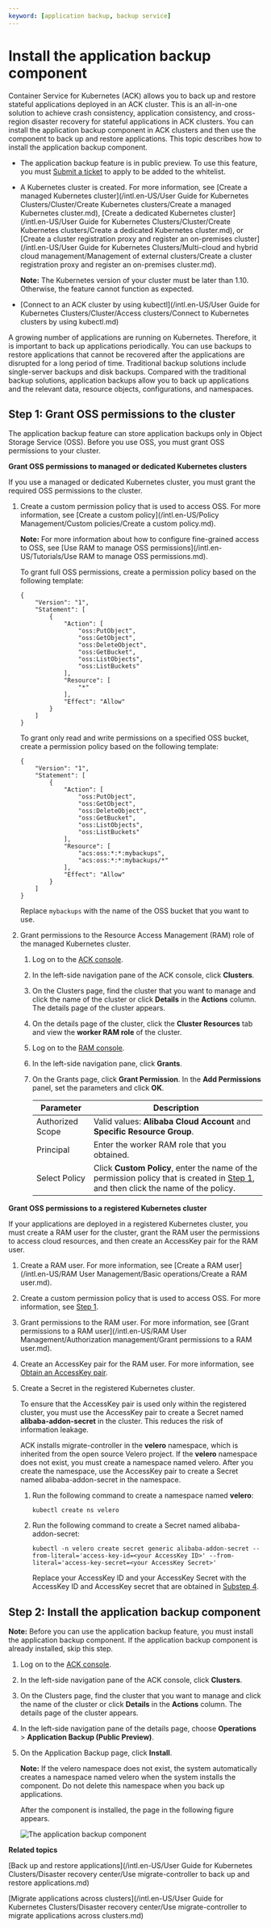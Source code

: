 ```yaml
---
keyword: [application backup, backup service]
---
```


# Install the application backup component

Container Service for Kubernetes \(ACK\) allows you to back up and restore stateful applications deployed in an ACK cluster. This is an all-in-one solution to achieve crash consistency, application consistency, and cross-region disaster recovery for stateful applications in ACK clusters. You can install the application backup component in ACK clusters and then use the component to back up and restore applications. This topic describes how to install the application backup component.

-   The application backup feature is in public preview. To use this feature, you must [Submit a ticket](https://workorder-intl.console.aliyun.com/console.htm) to apply to be added to the whitelist.
-   A Kubernetes cluster is created. For more information, see [Create a managed Kubernetes cluster](/intl.en-US/User Guide for Kubernetes Clusters/Cluster/Create Kubernetes clusters/Create a managed Kubernetes cluster.md), [Create a dedicated Kubernetes cluster](/intl.en-US/User Guide for Kubernetes Clusters/Cluster/Create Kubernetes clusters/Create a dedicated Kubernetes cluster.md), or [Create a cluster registration proxy and register an on-premises cluster](/intl.en-US/User Guide for Kubernetes Clusters/Multi-cloud and hybrid cloud management/Management of external clusters/Create a cluster registration proxy and register an on-premises cluster.md).

    **Note:** The Kubernetes version of your cluster must be later than 1.10. Otherwise, the feature cannot function as expected.

-   [Connect to an ACK cluster by using kubectl](/intl.en-US/User Guide for Kubernetes Clusters/Cluster/Access clusters/Connect to Kubernetes clusters by using kubectl.md)

A growing number of applications are running on Kubernetes. Therefore, it is important to back up applications periodically. You can use backups to restore applications that cannot be recovered after the applications are disrupted for a long period of time. Traditional backup solutions include single-server backups and disk backups. Compared with the traditional backup solutions, application backups allow you to back up applications and the relevant data, resource objects, configurations, and namespaces.

## Step 1: Grant OSS permissions to the cluster

The application backup feature can store application backups only in Object Storage Service \(OSS\). Before you use OSS, you must grant OSS permissions to your cluster.

**Grant OSS permissions to managed or dedicated Kubernetes clusters**

If you use a managed or dedicated Kubernetes cluster, you must grant the required OSS permissions to the cluster.

1.  Create a custom permission policy that is used to access OSS. For more information, see [Create a custom policy](/intl.en-US/Policy Management/Custom policies/Create a custom policy.md).

    **Note:** For more information about how to configure fine-grained access to OSS, see [Use RAM to manage OSS permissions](/intl.en-US/Tutorials/Use RAM to manage OSS permissions.md).

    To grant full OSS permissions, create a permission policy based on the following template:

    ```
    {
        "Version": "1",
        "Statement": [
            {
                "Action": [
                    "oss:PutObject",
                    "oss:GetObject",
                    "oss:DeleteObject",
                    "oss:GetBucket",
                    "oss:ListObjects",
                    "oss:ListBuckets"
                ],
                "Resource": [
                    "*"
                ],
                "Effect": "Allow"
            }
        ]
    }
    ```

    To grant only read and write permissions on a specified OSS bucket, create a permission policy based on the following template:

    ```
    {
        "Version": "1",
        "Statement": [
            {
                "Action": [
                    "oss:PutObject",
                    "oss:GetObject",
                    "oss:DeleteObject",
                    "oss:GetBucket",
                    "oss:ListObjects",
                    "oss:ListBuckets"
                ],
                "Resource": [
                    "acs:oss:*:*:mybackups",
                    "acs:oss:*:*:mybackups/*"
                ],
                "Effect": "Allow"
            }
        ]
    }
    ```

    Replace `mybackups` with the name of the OSS bucket that you want to use.

2.  Grant permissions to the Resource Access Management \(RAM\) role of the managed Kubernetes cluster.

    1.  Log on to the [ACK console](https://cs.console.aliyun.com).

    2.  In the left-side navigation pane of the ACK console, click **Clusters**.

    3.  On the Clusters page, find the cluster that you want to manage and click the name of the cluster or click **Details** in the **Actions** column. The details page of the cluster appears.

    4.  On the details page of the cluster, click the **Cluster Resources** tab and view the **worker RAM role** of the cluster.

    5.  Log on to the [RAM console](https://ram.console.aliyun.com/).

    6.  In the left-side navigation pane, click **Grants**.

    7.  On the Grants page, click **Grant Permission**. In the **Add Permissions** panel, set the parameters and click **OK**.

        |Parameter|Description|
        |---------|-----------|
        |Authorized Scope|Valid values: **Alibaba Cloud Account** and **Specific Resource Group**.|
        |Principal|Enter the worker RAM role that you obtained.|
        |Select Policy|Click **Custom Policy**, enter the name of the permission policy that is created in [Step 1](#step_5lw_hv6_b8p), and then click the name of the policy.|


**Grant OSS permissions to a registered Kubernetes cluster**

If your applications are deployed in a registered Kubernetes cluster, you must create a RAM user for the cluster, grant the RAM user the permissions to access cloud resources, and then create an AccessKey pair for the RAM user.

1.  Create a RAM user. For more information, see [Create a RAM user](/intl.en-US/RAM User Management/Basic operations/Create a RAM user.md).

2.  Create a custom permission policy that is used to access OSS. For more information, see [Step 1](#step_5lw_hv6_b8p).

3.  Grant permissions to the RAM user. For more information, see [Grant permissions to a RAM user](/intl.en-US/RAM User Management/Authorization management/Grant permissions to a RAM user.md).

4.  Create an AccessKey pair for the RAM user. For more information, see [Obtain an AccessKey pair]().

5.  Create a Secret in the registered Kubernetes cluster.

    To ensure that the AccessKey pair is used only within the registered cluster, you must use the AccessKey pair to create a Secret named **alibaba-addon-secret** in the cluster. This reduces the risk of information leakage.

    ACK installs migrate-controller in the **velero** namespace, which is inherited from the open source Velero project. If the **velero** namespace does not exist, you must create a namespace named velero. After you create the namespace, use the AccessKey pair to create a Secret named alibaba-addon-secret in the namespace.

    1.  Run the following command to create a namespace named **velero**:

        ```
        kubectl create ns velero
        ```

    2.  Run the following command to create a Secret named alibaba-addon-secret:

        ```
        kubectl -n velero create secret generic alibaba-addon-secret --from-literal='access-key-id=<your AccessKey ID>' --from-literal='access-key-secret=<your AccessKey Secret>'
        ```

        Replace your AccessKey ID and your AccessKey Secret with the AccessKey ID and AccessKey secret that are obtained in [Substep 4](#step_2ec_27e_p4q).


## Step 2: Install the application backup component

**Note:** Before you can use the application backup feature, you must install the application backup component. If the application backup component is already installed, skip this step.

1.  Log on to the [ACK console](https://cs.console.aliyun.com).

2.  In the left-side navigation pane of the ACK console, click **Clusters**.

3.  On the Clusters page, find the cluster that you want to manage and click the name of the cluster or click **Details** in the **Actions** column. The details page of the cluster appears.

4.  In the left-side navigation pane of the details page, choose **Operations** \> **Application Backup \(Public Preview\)**.

5.  On the Application Backup page, click **Install**.

    **Note:** If the velero namespace does not exist, the system automatically creates a namespace named velero when the system installs the component. Do not delete this namespace when you back up applications.

    After the component is installed, the page in the following figure appears.

    ![The application backup component](https://static-aliyun-doc.oss-accelerate.aliyuncs.com/assets/img/en-US/2337284161/p214169.png)


**Related topics**  


[Back up and restore applications](/intl.en-US/User Guide for Kubernetes Clusters/Disaster recovery center/Use migrate-controller to back up and restore applications.md)

[Migrate applications across clusters](/intl.en-US/User Guide for Kubernetes Clusters/Disaster recovery center/Use migrate-controller to migrate applications across clusters.md)

